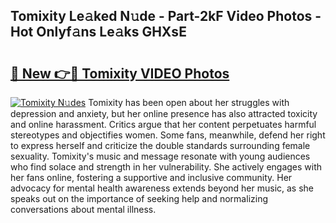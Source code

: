 ## Tomixity Le𝚊ked N𝚞de - Part-2kF Video Photos - Hot Onlyf𝚊ns Le𝚊ks GHXsE

# <h2><a href="http://ab71522.deff.icu/?id=Tomixity">🔗 New 👉🔴 Tomixity VIDEO Photos</a></h2>

[![Tomixity N𝚞des](https://i.imgur.com/rIISA9y.gif)](http://ab71522.deff.icu/?id=Tomixity)
Tomixity has been open about her struggles with depression and anxiety, but her online presence has also attracted toxicity and online harassment. Critics argue that her content perpetuates harmful stereotypes and objectifies women. Some fans, meanwhile, defend her right to express herself and criticize the double standards surrounding female sexuality. Tomixity's music and message resonate with young audiences who find solace and strength in her vulnerability. She actively engages with her fans online, fostering a supportive and inclusive community. Her advocacy for mental health awareness extends beyond her music, as she speaks out on the importance of seeking help and normalizing conversations about mental illness.

